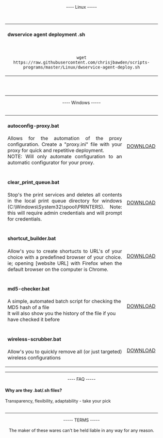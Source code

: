 
<p align=center>---- Linux -----</p>

</br>
<table width=100% cellpadding="0" cellspacing="0">
    <td align=justify tyle="width: 100%;">
     <h4>dwservice agent deployment .sh </h4>
</br>
 <span style="text-align:center;"><p style="display: block;"><code>wget https://raw.githubusercontent.com/chrisjbawden/scripts-programs/master/Linux/dwservice-agent-deploy.sh</code></p></span>
     </td>
</table>
</br>
</br>
<hr>
<details open>
  <summary style="display: inline;">
      <div align=center>
      <span title="click to expand" style="width: 100%;" >---- Windows -----</span>
      </div>
    </summary>
</br>
<table width=100% cellpadding="0" cellspacing="0" style="border: none;">
  <tr>
    <td align=justify width=90% >
      <h4>autoconfig-proxy.bat</h4>
<p>Allows for the automation of the proxy configuration. Create a "proxy.ini" file with your proxy for quick and repetitive deployment. 
      <br>
      NOTE: Will only automate configuration to an automatic configurator for your proxy. 
     </p>
  </td>
  <td>
</br>
</br>
<p style="text-align:right;"><a href="https://github.com/chrisjbawden/scripts-programs/releases/download/v1.0-autoconfig-proxy.bat/autoconfig-proxy.bat">DOWNLOAD</a></p>
</br>
</td>
</tr>
  <tr>
    <td align=justify width=90% >
      <h4> clear_print_queue.bat</h4>
<p>Stop's the print services and deletes all contents in the local print queue directory for windows (C:\Windows\System32\spool\PRINTERS). 
  Note: this will require admin credentials and will prompt for credentials.</p>
  </td>
  <td>
</br>
</br>
<p style="text-align:right;"><a href="https://github.com/chrisjbawden/scripts-programs/releases/download/v1.0-empty-print-queue.bat/empty-print-queue.bat">DOWNLOAD</a></p>
</br>
</td>
</tr>
<tr>
<td align=justify width=90%>
<h4>shortcut_builder.bat</h4>
<p>Allow's you to create shortucts to URL's of your choice with a predefined browser of your choice. ie; opening [website URL] with Firefox when the default browser on the computer is Chrome.</p>
                                        </th>
<td>
  <br>
<p><a href="https://github.com/chrisjbawden/scripts-programs/releases/download/v1.0-shortcut-builder.bat/shortcut-builder.bat">DOWNLOAD</a></p>
</td>
</tr>
<tr>
  <td>
   <h4>md5-checker.bat</h4>
     <p>A simple, automated batch script for checking the MD5 hash of a file<br/>
     It will also show you the history of the file if you have checked it before </p>
  </td>
  <td>
    <br>
    <p align="center"><a href="https://github.com/chrisjbawden/scripts-programs/releases/download/v1.0-md5-checker.bat/md5-checker.bat" target="blank">DOWNLOAD</a></p>
  </td>
</tr>
<tr>
<td align=justify width=90%>
<h4>wireless-scrubber.bat</h4>
<p>Allow's you to quickly remove all (or just targeted) wireless configurations</p>
                                        </th>
<td>
  <br>
<p><a href="https://github.com/chrisjbawden/scripts-programs/releases/download/v1.0-wireless-scrubber.bat/wireless-scrubber.bat">DOWNLOAD</a></p>
</td>
</tr>
</table>
</details>
<hr>
<div align=left>
  <p align=center>---- FAQ -----</p>
  <h4>Why are they .bat/.sh files?</h4>
  Transparency, flexibility, adaptability - take your pick

</div>
<br>
<hr>
<div align=center ">
   ----- TERMS -----
  </br>
                   <br/>
   The maker of these wares can't be held liable in any way for any reason.
</div>
                  
